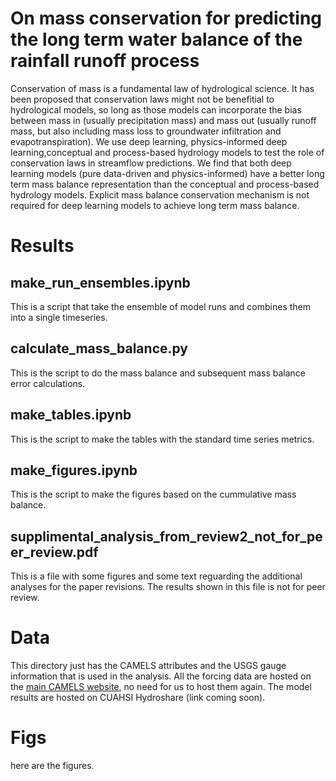 # On mass conservation for predicting the long term water balance of the rainfall runoff process
Conservation of mass is a fundamental law of hydrological science. It has been proposed that conservation laws might not be benefitial to hydrological models, so long as those models can incorporate the bias between mass in (usually precipitation mass) and mass out (usually runoff mass, but also including mass loss to groundwater infiltration and evapotranspiration). We use deep learning, physics-informed deep learning,conceptual and process-based hydrology models to test the role of conservation laws in streamflow predictions. We find that both deep learning models (pure data-driven and physics-informed) have a better long term mass balance representation than the conceptual and process-based hydrology models. Explicit mass balance conservation mechanism is not required for deep learning models to achieve long term mass balance.

# Results
## make_run_ensembles.ipynb
This is a script that take the ensemble of model runs and combines them into a single timeseries.
## calculate_mass_balance.py
This is the script to do the mass balance and subsequent mass balance error calculations.
## make_tables.ipynb
This is the script to make the tables with the standard time series metrics.
## make_figures.ipynb
This is the script to make the figures based on the cummulative mass balance.
## supplimental_analysis_from_review2_not_for_peer_review.pdf
This is a file with some figures and some text reguarding the additional analyses for the paper revisions. The results shown in this file is not for peer review.
# Data
This directory just has the CAMELS attributes and the USGS gauge information that is used in the analysis. All the forcing data are hosted on the [main CAMELS website](https://ral.ucar.edu/solutions/products/camels), no need for us to host them again. The model results are hosted on CUAHSI Hydroshare (link coming soon).
# Figs
here are the figures.
